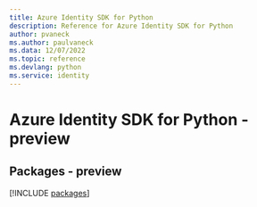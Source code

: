 ```yaml
---
title: Azure Identity SDK for Python
description: Reference for Azure Identity SDK for Python
author: pvaneck
ms.author: paulvaneck
ms.data: 12/07/2022
ms.topic: reference
ms.devlang: python
ms.service: identity
---
```

# Azure Identity SDK for Python - preview
## Packages - preview
[!INCLUDE [packages](identity-index.md)]